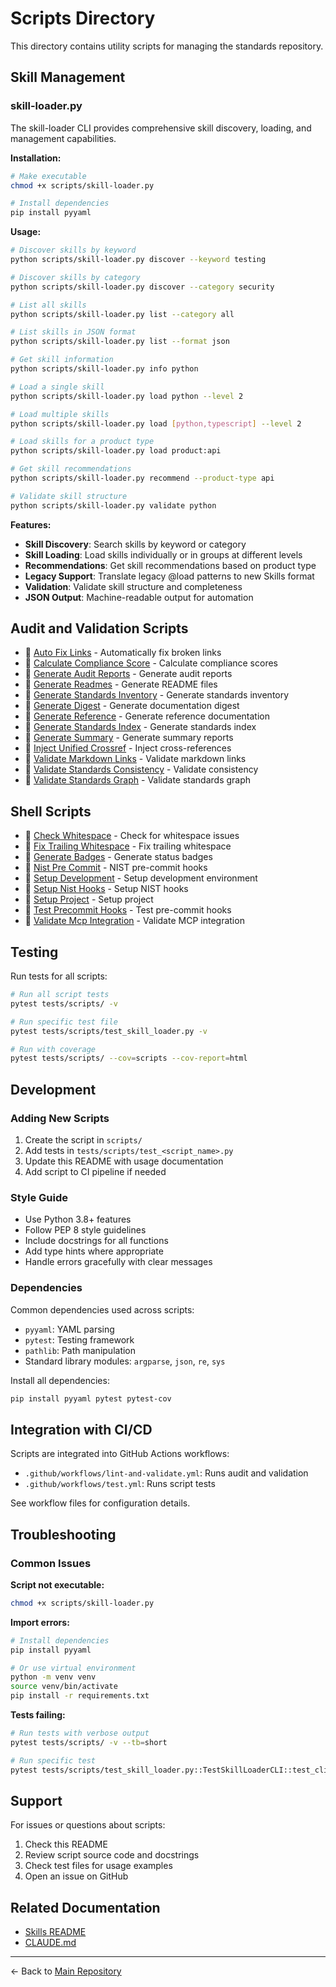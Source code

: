 # Scripts Directory

This directory contains utility scripts for managing the standards repository.

## Skill Management

### skill-loader.py

The skill-loader CLI provides comprehensive skill discovery, loading, and management capabilities.

**Installation:**

```bash
# Make executable
chmod +x scripts/skill-loader.py

# Install dependencies
pip install pyyaml
```

**Usage:**

```bash
# Discover skills by keyword
python scripts/skill-loader.py discover --keyword testing

# Discover skills by category
python scripts/skill-loader.py discover --category security

# List all skills
python scripts/skill-loader.py list --category all

# List skills in JSON format
python scripts/skill-loader.py list --format json

# Get skill information
python scripts/skill-loader.py info python

# Load a single skill
python scripts/skill-loader.py load python --level 2

# Load multiple skills
python scripts/skill-loader.py load [python,typescript] --level 2

# Load skills for a product type
python scripts/skill-loader.py load product:api

# Get skill recommendations
python scripts/skill-loader.py recommend --product-type api

# Validate skill structure
python scripts/skill-loader.py validate python
```

**Features:**

- **Skill Discovery**: Search skills by keyword or category
- **Skill Loading**: Load skills individually or in groups at different levels
- **Recommendations**: Get skill recommendations based on product type
- **Legacy Support**: Translate legacy @load patterns to new Skills format
- **Validation**: Validate skill structure and completeness
- **JSON Output**: Machine-readable output for automation

## Audit and Validation Scripts

- 📄 [Auto Fix Links](./auto-fix-links.py) - Automatically fix broken links
- 📄 [Calculate Compliance Score](./calculate_compliance_score.py) - Calculate compliance scores
- 📄 [Generate Audit Reports](./generate-audit-reports.py) - Generate audit reports
- 📄 [Generate Readmes](./generate-readmes.py) - Generate README files
- 📄 [Generate Standards Inventory](./generate-standards-inventory.py) - Generate standards inventory
- 📄 [Generate Digest](./generate_digest.py) - Generate documentation digest
- 📄 [Generate Reference](./generate_reference.py) - Generate reference documentation
- 📄 [Generate Standards Index](./generate_standards_index.py) - Generate standards index
- 📄 [Generate Summary](./generate_summary.py) - Generate summary reports
- 📄 [Inject Unified Crossref](./inject-unified-crossref.py) - Inject cross-references
- 📄 [Validate Markdown Links](./validate_markdown_links.py) - Validate markdown links
- 📄 [Validate Standards Consistency](./validate_standards_consistency.py) - Validate consistency
- 📄 [Validate Standards Graph](./validate_standards_graph.py) - Validate standards graph

## Shell Scripts

- 📄 [Check Whitespace](./check_whitespace.sh) - Check for whitespace issues
- 📄 [Fix Trailing Whitespace](./fix_trailing_whitespace.sh) - Fix trailing whitespace
- 📄 [Generate Badges](./generate-badges.sh) - Generate status badges
- 📄 [Nist Pre Commit](./nist-pre-commit.sh) - NIST pre-commit hooks
- 📄 [Setup Development](./setup-development.sh) - Setup development environment
- 📄 [Setup Nist Hooks](./setup-nist-hooks.sh) - Setup NIST hooks
- 📄 [Setup Project](./setup-project.sh) - Setup project
- 📄 [Test Precommit Hooks](./test-precommit-hooks.sh) - Test pre-commit hooks
- 📄 [Validate Mcp Integration](./validate_mcp_integration.sh) - Validate MCP integration

## Testing

Run tests for all scripts:

```bash
# Run all script tests
pytest tests/scripts/ -v

# Run specific test file
pytest tests/scripts/test_skill_loader.py -v

# Run with coverage
pytest tests/scripts/ --cov=scripts --cov-report=html
```

## Development

### Adding New Scripts

1. Create the script in `scripts/`
2. Add tests in `tests/scripts/test_<script_name>.py`
3. Update this README with usage documentation
4. Add script to CI pipeline if needed

### Style Guide

- Use Python 3.8+ features
- Follow PEP 8 style guidelines
- Include docstrings for all functions
- Add type hints where appropriate
- Handle errors gracefully with clear messages

### Dependencies

Common dependencies used across scripts:

- `pyyaml`: YAML parsing
- `pytest`: Testing framework
- `pathlib`: Path manipulation
- Standard library modules: `argparse`, `json`, `re`, `sys`

Install all dependencies:

```bash
pip install pyyaml pytest pytest-cov
```

## Integration with CI/CD

Scripts are integrated into GitHub Actions workflows:

- `.github/workflows/lint-and-validate.yml`: Runs audit and validation
- `.github/workflows/test.yml`: Runs script tests

See workflow files for configuration details.

## Troubleshooting

### Common Issues

**Script not executable:**

```bash
chmod +x scripts/skill-loader.py
```

**Import errors:**

```bash
# Install dependencies
pip install pyyaml

# Or use virtual environment
python -m venv venv
source venv/bin/activate
pip install -r requirements.txt
```

**Tests failing:**

```bash
# Run tests with verbose output
pytest tests/scripts/ -v --tb=short

# Run specific test
pytest tests/scripts/test_skill_loader.py::TestSkillLoaderCLI::test_cli_discover -v
```

## Support

For issues or questions about scripts:

1. Check this README
2. Review script source code and docstrings
3. Check test files for usage examples
4. Open an issue on GitHub

## Related Documentation

- [Skills README](../skills/README.md)
- [CLAUDE.md](../CLAUDE.md)

---

← Back to [Main Repository](../README.md)

